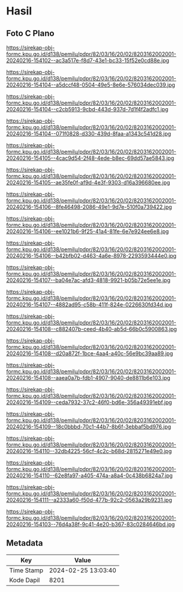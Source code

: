 # Hasil

## Foto C Plano

https://sirekap-obj-formc.kpu.go.id/d138/pemilu/pdpr/82/03/16/20/02/8203162002001-20240216-154102--ac3a517e-f8d7-43e1-bc33-15f52e0cd88e.jpg

https://sirekap-obj-formc.kpu.go.id/d138/pemilu/pdpr/82/03/16/20/02/8203162002001-20240216-154104--a5dccf48-0504-49e5-8e6e-576034dec039.jpg

https://sirekap-obj-formc.kpu.go.id/d138/pemilu/pdpr/82/03/16/20/02/8203162002001-20240216-154104--c2cb5913-9cbd-443d-937d-7d1f4f2adfc1.jpg

https://sirekap-obj-formc.kpu.go.id/d138/pemilu/pdpr/82/03/16/20/02/8203162002001-20240216-154104--071f0828-d330-439d-8faa-a1343c541d28.jpg

https://sirekap-obj-formc.kpu.go.id/d138/pemilu/pdpr/82/03/16/20/02/8203162002001-20240216-154105--4cac9d54-2f48-4ede-b8ec-69dd57ae5843.jpg

https://sirekap-obj-formc.kpu.go.id/d138/pemilu/pdpr/82/03/16/20/02/8203162002001-20240216-154105--ae35fe0f-af9d-4e3f-9303-d16a396680ee.jpg

https://sirekap-obj-formc.kpu.go.id/d138/pemilu/pdpr/82/03/16/20/02/8203162002001-20240216-154106--8fe46498-2086-49e1-9d7e-510f0a739422.jpg

https://sirekap-obj-formc.kpu.go.id/d138/pemilu/pdpr/82/03/16/20/02/8203162002001-20240216-154106--ee1021b6-9f25-41a4-81fe-6e7e924ee6e8.jpg

https://sirekap-obj-formc.kpu.go.id/d138/pemilu/pdpr/82/03/16/20/02/8203162002001-20240216-154106--b42bfb02-d463-4a6e-8978-2293593444e0.jpg

https://sirekap-obj-formc.kpu.go.id/d138/pemilu/pdpr/82/03/16/20/02/8203162002001-20240216-154107--ba04e7ac-afd3-4818-9921-b05b72e5ee1e.jpg

https://sirekap-obj-formc.kpu.go.id/d138/pemilu/pdpr/82/03/16/20/02/8203162002001-20240216-154107--4882ad95-c58b-411f-824e-0226630fd34d.jpg

https://sirekap-obj-formc.kpu.go.id/d138/pemilu/pdpr/82/03/16/20/02/8203162002001-20240216-154108--c882407b-ceed-4b40-ab5d-66b0c5900863.jpg

https://sirekap-obj-formc.kpu.go.id/d138/pemilu/pdpr/82/03/16/20/02/8203162002001-20240216-154108--d20a872f-1bce-4aa4-a40c-56e9bc39aa89.jpg

https://sirekap-obj-formc.kpu.go.id/d138/pemilu/pdpr/82/03/16/20/02/8203162002001-20240216-154108--aaea0a7b-fdb1-4907-9040-de8811b6e103.jpg

https://sirekap-obj-formc.kpu.go.id/d138/pemilu/pdpr/82/03/16/20/02/8203162002001-20240216-154109--ceda7932-37c2-46f0-bd6e-356a49391ebf.jpg

https://sirekap-obj-formc.kpu.go.id/d138/pemilu/pdpr/82/03/16/20/02/8203162002001-20240216-154109--18c0bbbd-70c1-44b7-8b6f-3ebbaf5bd976.jpg

https://sirekap-obj-formc.kpu.go.id/d138/pemilu/pdpr/82/03/16/20/02/8203162002001-20240216-154110--32db4225-56cf-4c2c-b68d-2815271e49e0.jpg

https://sirekap-obj-formc.kpu.go.id/d138/pemilu/pdpr/82/03/16/20/02/8203162002001-20240216-154110--62e8fa97-a405-474a-a8a4-0c438b6824a7.jpg

https://sirekap-obj-formc.kpu.go.id/d138/pemilu/pdpr/82/03/16/20/02/8203162002001-20240216-154111--a2333a60-f50d-477b-92c2-0563a29b9231.jpg

https://sirekap-obj-formc.kpu.go.id/d138/pemilu/pdpr/82/03/16/20/02/8203162002001-20240216-154103--76d4a38f-9c41-4e20-b367-83c0284646bd.jpg


## Metadata

| Key        | Value               |
| ---------- | ------------------- |
| Time Stamp | 2024-02-25 13:03:40 |
| Kode Dapil | 8201                |




